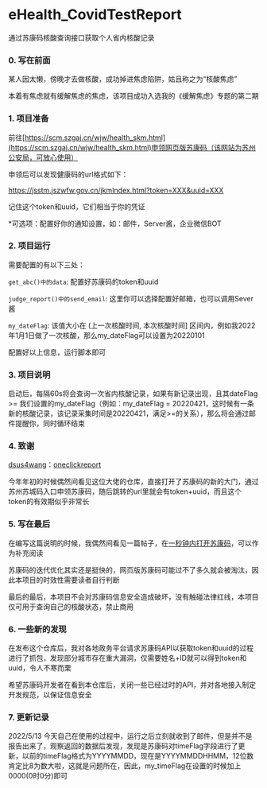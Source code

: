 # eHealth_CovidTestReport

通过苏康码核酸查询接口获取个人省内核酸记录

### 0. 写在前面

某人因太懒，傍晚才去做核酸，成功掉进焦虑陷阱，姑且称之为“核酸焦虑”

本着有焦虑就有缓解焦虑的焦虑，该项目成功入选我的《缓解焦虑》专题的第二期

### 1. 项目准备

前往[https://scm.szgaj.cn/wjw/health_skm.html](https://scm.szgaj.cn/wjw/health_skm.html)申领网页版苏康码（该网站为苏州公安局，可放心使用）

申领后可以发现健康码的url格式如下：

https://jsstm.jszwfw.gov.cn/jkmIndex.html?token=XXX&uuid=XXX

记住这个token和uuid，它们相当于你的凭证

*可选项：配置好你的通知设置，如：邮件，Server酱，企业微信BOT

### 2. 项目运行

需要配置的有以下三处：

`get_abc()中的data`: 配置好苏康码的token和uuid

`judge_report()中的send_email`: 这里你可以选择配置好邮箱，也可以调用Sever酱

`my_dateFlag`: 该值大小在 (上一次核酸时间, 本次核酸时间] 区间内，例如我2022年1月1日做了一次核酸，那么my_dateFlag可以设置为20220101

配置好以上信息，运行脚本即可

### 3. 项目说明

启动后，每隔60s将会查询一次省内核酸记录，如果有新记录出现，且其dateFlag >= 我们设置的my_dateFlag（例如：my_dateFlag = 20220421，这时候有一条新的核酸记录，该记录采集时间是20220421，满足>=的关系），那么将会通过邮件提醒你，同时循环结束

### 4. 致谢

[dsus4wang](https://github.com/dsus4wang)：[oneclickreport](https://github.com/dsus4wang/oneclickreport)

今年年初的时候偶然间看见这位大佬的仓库，直接打开了苏康码的新的大门，通过苏州苏城码入口申领苏康码，随后跳转的url里就会有token+uuid，而且这个token的有效期似乎非常长

### 5. 写在最后

在编写这篇说明的时候，我偶然间看见一篇帖子，在[一秒钟内打开苏康码](https://anduin.aiursoft.com/post/2021/12/7/open-suzhou-health-code-in-1-second)，可以作为补充阅读

苏康码的迭代优化其实还是挺快的，网页版苏康码可能过不了多久就会被淘汰，因此本项目的时效性需要读者自行判断

最后的最后，本项目不会对苏康码信息安全造成破坏，没有触碰法律红线，本项目仅可用于查询自己的核酸状态，禁止商用

### 6. 一些新的发现

在发布这个仓库后，我对各地政务平台请求苏康码API以获取token和uuid的过程进行了抓包，发现部分城市存在重大漏洞，仅需要姓名+ID就可以得到token和uuid，令人不寒而栗

希望苏康码开发者在看到本仓库后，关闭一些已经过时的API，并对各地接入制定开发规范，以保证信息安全

### 7. 更新记录

2022/5/13 今天自己在使用的过程中，运行之后立刻就收到了邮件，但是并不是报告出来了，观察返回的数据后发现，发现是苏康码对timeFlag字段进行了更新，以前的timeFlag格式为YYYYMMDD，现在是YYYYMMDDHHMM，12位数肯定比8为数大啦，这就是问题所在，因此，my_timeFlag在设置的时候加上0000(0时0分)即可
